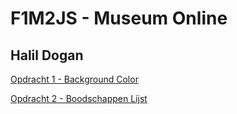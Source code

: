 # F1M2JS - Museum Online

## Halil Dogan 

[Opdracht 1 - Background Color](http://33289.hosts1.ma-cloud.nl/f1m2js/les1-background-color)

[Opdracht 2 - Boodschappen Lijst](http://33289.hosts1.ma-cloud.nl/f1m2js/les2-boodschappen)